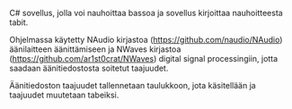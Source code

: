 C# sovellus, jolla voi nauhoittaa bassoa ja sovellus kirjoittaa nauhoitteesta tabit.

Ohjelmassa käytetty NAudio kirjastoa (https://github.com/naudio/NAudio) äänilaitteen äänittämiseen
ja NWaves kirjastoa (https://github.com/ar1st0crat/NWaves) digital signal processingiin, jotta
saadaan äänitiedostosta soitetut taajuudet.

Äänitiedoston taajuudet tallennetaan taulukkoon, jota käsitellään ja taajuudet muutetaan tabeiksi.
